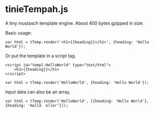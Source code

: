 tinieTempah.js
=================

A tiny mustasch template engine. About 400 bytes gzipped in size.

Basic usage:

    var html = tTemp.render('<h1>{{heading}}</h1>', {heading: 'Hello World'});

Or put the template in a script tag.

    <script id="templ-HelloWorld" type="text/html">
        <h1>{{heading}}</h1>
    </script>

    var html = tTemp.render('HelloWorld', {heading: 'Hello World'});

Input data can also be an array.

    var html = tTemp.render('HelloWorld', [{heading: 'Hello World'}, {heading: 'Hallå  eller'}]);